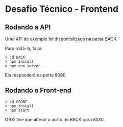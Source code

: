 # Desafio Técnico - Frontend

## Rodando a API

Uma API de exemplo foi disponibilizada na pasta BACK.

Para rodá-la, faça:

```console
> cd BACK
> npm install
> npm run server
```

Ela responderá na porta 8080.

## Rodando o Front-end

```console
> cd FRONT
> npm install
> npm start
```

OBS: tive que alterar a porta no BACK para 8080
